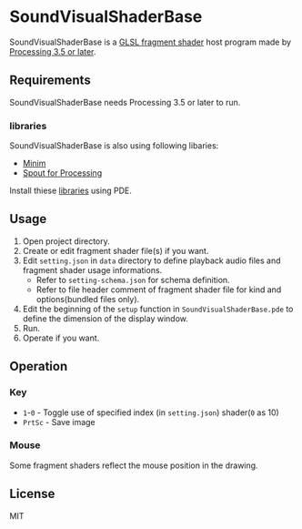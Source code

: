 SoundVisualShaderBase
======

SoundVisualShaderBase is a [GLSL fragment shader](https://www.khronos.org/opengl/wiki/Fragment_Shader) host program made by [Processing 3.5 or later](https://processing.org/).

Requirements
------

SoundVisualShaderBase needs Processing 3.5 or later to run.

### libraries

SoundVisualShaderBase is also using following libaries:

- [Minim](http://code.compartmental.net/minim/)
- [Spout for Processing](https://github.com/leadedge/SpoutProcessing/wiki)

Install thiese [libraries](https://processing.org/reference/libraries/) using PDE.

Usage
-----

1. Open project directory.
2. Create or edit fragment shader file(s) if you want.
1. Edit `setting.json` in `data` directory to define playback audio files and fragment shader usage informations.
    * Refer to `setting-schema.json` for schema definition.
    * Refer to file header comment of fragment shader file for kind and options(bundled files only).
3. Edit the beginning of the `setup` function in `SoundVisualShaderBase.pde` to define the dimension of the display window.
4. Run.
5. Operate if you want.

Operation
------

### Key

- `1`-`0` - Toggle use of specified index (in `setting.json`) shader(`0` as 10)
- `PrtSc` - Save image

### Mouse

Some fragment shaders reflect the mouse position in the drawing.

License
------

MIT